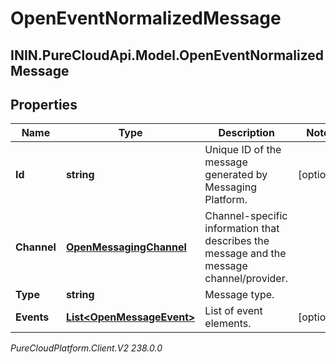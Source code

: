 # OpenEventNormalizedMessage

## ININ.PureCloudApi.Model.OpenEventNormalizedMessage

## Properties

|Name | Type | Description | Notes|
|------------ | ------------- | ------------- | -------------|
| **Id** | **string** | Unique ID of the message generated by Messaging Platform. | [optional] |
| **Channel** | [**OpenMessagingChannel**](OpenMessagingChannel) | Channel-specific information that describes the message and the message channel/provider. | |
| **Type** | **string** | Message type. | |
| **Events** | [**List&lt;OpenMessageEvent&gt;**](OpenMessageEvent) | List of event elements. | [optional] |



_PureCloudPlatform.Client.V2 238.0.0_
